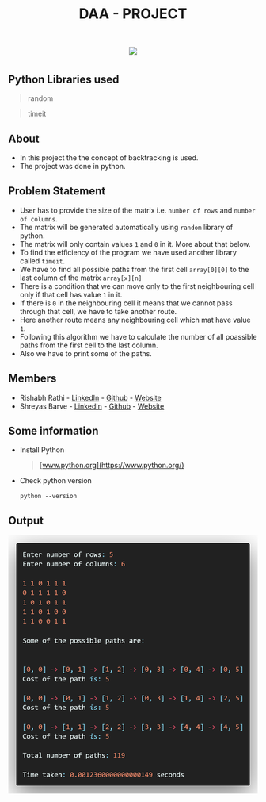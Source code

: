 <h1 align="center">DAA - PROJECT<h1>


<div align="center">

![](https://img.shields.io/pypi/pyversions/django?style=for-the-badge)

</div>

## Python Libraries used
> random

> timeit

## About
- In this project the the concept of backtracking is used.
- The project was done in python.

## Problem Statement
- User has to provide the size of the matrix i.e. `number of rows` and `number of columns`.
- The matrix will be generated automatically using `random` library of python.
- The matrix will only contain values `1` and `0` in it. More about that below.
- To find the efficiency of the program we have used another library called `timeit`.
- We have to find all possible paths from the first cell `array[0][0]` to the last column of the matrix `array[x][n]`
- There is a condition that we can move only to the first neighbouring cell only if that cell has value `1` in it.
- If there is `0` in the neighbouring cell it means that we cannot pass through that cell, we have to take another route.
- Here another route means any neighbouring cell which mat have value `1`.
- Following this algorithm we have to calculate the number of all poassible paths from the first cell to the last column.
- Also we have to print some of the paths.

## Members
- Rishabh Rathi - [LinkedIn](https://in.linkedin.com/in/rishabhrathi22) - [Github](https://github.com/rishabhrathi22) - [Website](http://rishabhrathi.co/)
- Shreyas Barve - [LinkedIn](https://in.linkedin.com/in/shreyas-barve-153a5b192) - [Github](https://github.com/shreyasbarve) - [Website](https://shreyasbarve.github.io/)

## Some information
- Install Python
  > [www.python.org](https://www.python.org/)
- Check python version
  ```
  python --version
  ```

## Output
<img src="daa_project_output.png">
